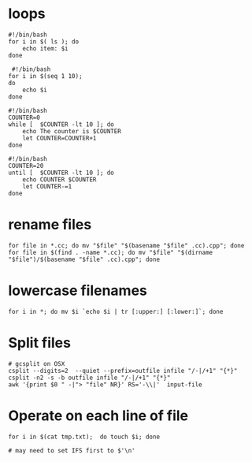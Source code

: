 # loops
```
#!/bin/bash
for i in $( ls ); do
    echo item: $i
done
```

```
 #!/bin/bash
for i in $(seq 1 10);
do
    echo $i
done
```

```
#!/bin/bash 
COUNTER=0
while [  $COUNTER -lt 10 ]; do
    echo The counter is $COUNTER
    let COUNTER=COUNTER+1 
done
```

```
#!/bin/bash
COUNTER=20
until [  $COUNTER -lt 10 ]; do
    echo COUNTER $COUNTER
    let COUNTER-=1
done
```

# rename files
```
for file in *.cc; do mv "$file" "$(basename "$file" .cc).cpp"; done
for file in $(find . -name *.cc); do mv "$file" "$(dirname "$file")/$(basename "$file" .cc).cpp"; done
```

# lowercase filenames
```
for i in *; do mv $i `echo $i | tr [:upper:] [:lower:]`; done
```

# Split files
```
# gcsplit on OSX
csplit --digits=2  --quiet --prefix=outfile infile "/-|/+1" "{*}"
csplit -n2 -s -b outfile infile "/-|/+1" "{*}"
awk '{print $0 " -|"> "file" NR}' RS='-\\|'  input-file
```

# Operate on each line of file
```
for i in $(cat tmp.txt);  do touch $i; done

# may need to set IFS first to $'\n'
```